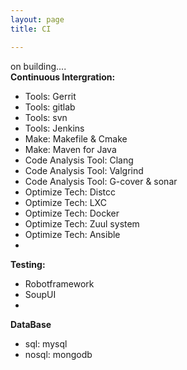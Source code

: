 ```yaml
---
layout: page
title: CI

---
```


on building....<br>
**Continuous Intergration:**<br>

* Tools: Gerrit
* Tools: gitlab
* Tools: svn
* Tools: Jenkins
* Make: Makefile & Cmake
* Make: Maven for Java
* Code Analysis Tool: Clang
* Code Analysis Tool: Valgrind
* Code Analysis Tool: G-cover & sonar
* Optimize Tech: Distcc
* Optimize Tech: LXC
* Optimize Tech: Docker
* Optimize Tech: Zuul system
* Optimize Tech: Ansible
* 

**Testing:** <br>

* Robotframework
* SoupUI
* 

**DataBase** 

* sql: mysql
* nosql: mongodb





